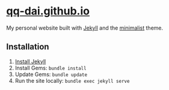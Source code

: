 # [qq-dai.github.io](https://qq-dai.github.io/)

My personal website built with [Jekyll](https://github.com/jekyll/jekyll) and
the [minimalist](https://github.com/BDHU/minimalist) theme.

## Installation
1. [Install Jekyll](https://jekyllrb.com/docs/installation/)
2. Install Gems: `bundle install`
3. Update Gems: `bundle update`
4. Run the site locally: `bundle exec jekyll serve`
